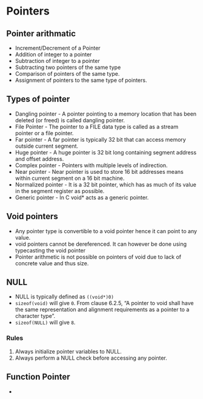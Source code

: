 # Pointers

## Pointer arithmatic

- Increment/Decrement of a Pointer
- Addition of integer to a pointer
- Subtraction of integer to a pointer
- Subtracting two pointers of the same type
- Comparison of pointers of the same type.
- Assignment of pointers to the same type of pointers.

## Types of pointer

- Dangling pointer - A pointer pointing to a memory location that has been deleted (or freed) is called dangling pointer.
- File Pointer - The pointer to a FILE data type is called as a stream pointer or a file pointer.
- Far pointer - A far pointer is typically 32 bit that can access memory outside current segment.
- Huge pointer - A huge pointer is 32 bit long containing segment address and offset address.
- Complex pointer - Pointers with multiple levels of indirection.
- Near pointer - Near pointer is used to store 16 bit addresses means within current segment on a 16 bit machine.
- Normalized pointer - It is a 32 bit pointer, which has as much of its value in the segment register as possible.
- Generic pointer - In C void* acts as a generic pointer.

## Void pointers

- Any pointer type is convertible to a void pointer hence it can point to any value.
- void pointers cannot be dereferenced. It can however be done using typecasting the void pointer
- Pointer arithmetic is not possible on pointers of void due to lack of concrete value and thus size.

## NULL

- NULL is typically defined as `((void*)0)`
- `sizeof(void)` will give `0`. From clause 6.2.5, “A pointer to void shall have the same representation and alignment requirements as a pointer to a character type”.
- `sizeof(NULL)` will give `8`.

### Rules
1. Always initialize pointer variables to NULL. 
2. Always perform a NULL check before accessing any pointer.

## Function Pointer

- 